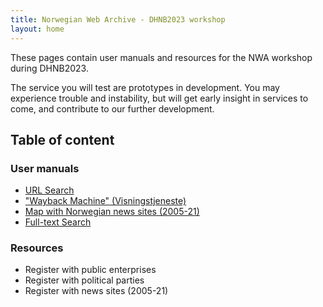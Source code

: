 ```yaml
---
title: Norwegian Web Archive - DHNB2023 workshop
layout: home
---
```


These pages contain user manuals and resources for the NWA workshop during DHNB2023.

The service you will test are prototypes in development. You may experience trouble and instability, but will get early insight in services to come, and contribute to our further development.

## Table of content

### User manuals
  - [URL Search](manuals/url-search.md)
  - ["Wayback Machine" (Visningstjeneste)](manuals/pywb.md)
  - [Map with Norwegian news sites (2005-21)](manuals/map.md)
  - [Full-text Search](manuals/fulltext.md)

### Resources
  - Register with public enterprises
  - Register with political parties
  - Register with news sites (2005-21)
